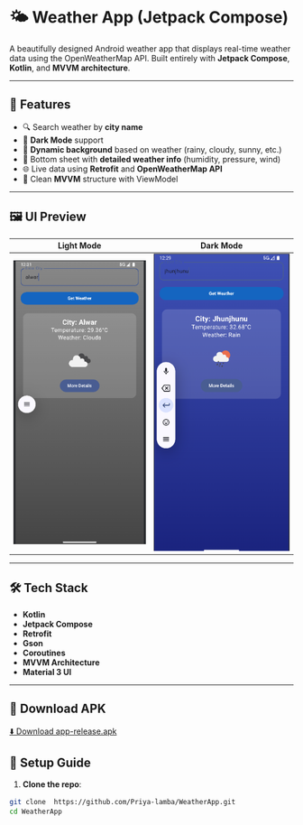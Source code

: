 # 🌤️ Weather App (Jetpack Compose)

A beautifully designed Android weather app that displays real-time weather data using the OpenWeatherMap API. Built entirely with **Jetpack Compose**, **Kotlin**, and **MVVM architecture**.

---

## 🚀 Features

- 🔍 Search weather by **city name**
- 🌙 **Dark Mode** support
- 🎨 **Dynamic background** based on weather (rainy, cloudy, sunny, etc.)
- 🧾 Bottom sheet with **detailed weather info** (humidity, pressure, wind)
- 🌐 Live data using **Retrofit** and **OpenWeatherMap API**
- 🧠 Clean **MVVM** structure with ViewModel

---

## 🖼️ UI Preview

| Light Mode | Dark Mode |
|------------|-----------|
| ![Light Mode](./screenshots/light.png) | ![Dark Mode](./screenshots/dark.png) |



---

## 🛠️ Tech Stack

- **Kotlin**
- **Jetpack Compose**
- **Retrofit**
- **Gson**
- **Coroutines**
- **MVVM Architecture**
- **Material 3 UI**

---
## 🔗 Download APK

[⬇️ Download app-release.apk](https://github.com/Priya-lamba/WeatherApp/releases/download/v1.0/app-debug.apk)


## 🔧 Setup Guide

1. **Clone the repo**:

```bash
git clone  https://github.com/Priya-lamba/WeatherApp.git
cd WeatherApp
